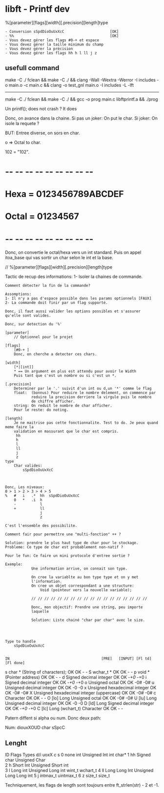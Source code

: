 
# libft - Printf dev

%[parameter][flags][width][.precision][length]type

	- Conversion sSpdDioOuUxXcC						[OK]
	- %%											[OK]
	- Vous devez gérer les flags #0-+ et espace
	- Vous devez gérer la taille minimum du champ
	- Vous devez gérer la précision
	- Vous devez gérer les flags hh h l ll j z


## usefull command

make -C ./ fclean && make -C ./ &&
clang -Wall -Wextra -Werror -I includes -o main.o -c main.c &&
clang -o test_gnl main.o -I includes -L  -lft

---

make -C ./ fclean && make -C ./ && gcc -o prog main.c libftprintf.a && ./prog


Un printf(); does not crash ?
It does

Donc, on avance dans la chaine.
Si pas un joker: On put le char.
Si joker: On isole la requete ?

BUT: Entree diverse, on sors en char.

o => Octal to char.

102 = "102".

# -- -- -- -- -- -- -- -- -- #
#	Hexa = 0123456789ABCDEF  #
#	Octal = 01234567		 #
# -- -- -- -- -- -- -- -- -- #

Donc, on convertie  le octal/hexa vers un int standard.
Puis on appel itoa_base qui vas sortir un char selon le
int et la base.


// %[parameter][flags][width][.precision][length]type

Tactic de recup des informations:
1- Isoler la chaines de commande.

    Comment détecter la fin de la commande?
    
    Assomptions:
    1- Il n'y a pas d'espace possible dans les params optionnels [FAUX]
    2- La commande doit finir par un flag supporté.
    
    Donc, il faut aussi valider les options possibles et s'assurer
    qu'elle sont valides.
    
    Donc, sur detection du '%'
    
    [parameter]
        // Optionnel pour le projet
        
    [flags]
        [#0-+ ]
        Donc, on cherche a detecter ces chars.
        
    [width]
        [*|[int]]
        * == Un argument en plus est attendu pour avoir le Width
        Puis tant que c'est un nombre ou si c'est un *.
        
    [.precision]
        Determiner par le '.' suivit d'un int ou d,un '*' comme le flag
        float:  (bonnus) Pour reduire le nombre delement, on commence par
                reduire la precision derriere la virgule puis le nombre
                de chiffre afficher.
        string: On reduit le nombre de char afficher.
        Pour le reste: do noting.

    [length]
        Je ne maitrise pas cette fonctionnalite. Test to do. Je peux quand meme faire la
        validation en massurant que le char est compris.
         hh
         h
         l
         ll
         j
         z
    type
        Char valides:
            sSpdDioOuUxXcC


            
    Donc, Les niveaux:
    0 > 1 > 2 > 3 > 4 > 5
    %   #   i   .*  hh  sSpdDioOuUxXcC
        0   *   .i  h  
        -           l
        +           ll
                    j
                    z

    C'est l'ensemble des possibilite. 

    Comment fair pour permettre une "multi-fonction" ++ ?
    
    Solution: prendre le plus haut type de char pour le stockage.
    Probleme: Ce type de char est probablement non-natif ? 

	Pour le fun: Ce faire un mini protocole d'entree sortie ?
	
	Exemple: 
				Une information arrive, on connait son type.
				
				On cree la variablte au bon type type et on y met
				l'information. 
				On cree un objet correspondant a une structure:
					Void (pointeur vers la nouvelle variable);
				
				// // // // // // // // // // // // // // // // // //
				
				Donc, mon objectif: Prendre une string, peu importe
				laquelle
				
				Solution: Liste chainé "char par char" avec le size.
				
				
				
    
	Type to handle
		sSpdDioOuUxXcC
	
	
	IN											[PRE]	[INPUT]	[Fl td]	[Fl done]
s	char * (String of characters);				OK		OK		-		-
S	wchar_t * 									OK		OK		-		-
p	void * (Pointer address)					OK		OK		-		-
d	Signed decimal integer						OK		OK		-_+0	-_+0
i	Signed decimal integer						OK		OK		-_+0	-_+0
o	Unsigned octal								OK		OK		-0#		-0#
u	Unsigned decimal integer					OK		OK		-0		-0
x	Unsigned hexadecimal integer				OK		OK		-0#		-0#
X	Unsigned hexadecimal integer (uppercase)	OK		OK		-0#		-0#
c	Character									OK		OK		-		-
O	[lo]	Long Unsigned octal					OK		OK		-0#		-0#
U   [lu]	Long Unsigned decimal integer		OK		OK		-0		-0
D	[ld]	Long Signed decimal integer			OK		OK		-_+0	-_+0
C	[lc]	Long (wchart_t) Character			OK		OK		-		-

Patern diffent si alpha ou num. Donc deux path:

Num:	diouxXOUD
char	sSpcC


## Lenght
ID	Flags	Types
			d/i				uoxX					c		s
0	none	int				Unsigned Int			int		char*
1	hh		Signed char		Unsigned Char			
2	h		Short Int		Unsigned Short int		
3	l		Long int		Unsigned Long int		wint_t	wchart_t
4	ll		Long Long Int	Unsigned Long Long int
5	j		intmax_t		uintmax_t
6	z		size_t			size_t


Techniquement, les flags de length sont toujours entre ft_strlen(str) - 2 et -1.




